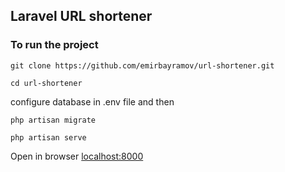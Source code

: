 

## Laravel URL shortener

### To run the project
```git clone https://github.com/emirbayramov/url-shortener.git```

```cd url-shortener```

configure database in .env file and then

```php artisan migrate```

```php artisan serve```

Open in browser <a href="localhost:8000">localhost:8000</a>

